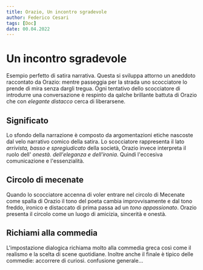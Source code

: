 ```yaml
---
title: Orazio, Un incontro sgradevole
author: Federico Cesari 
tags: [Doc]
date: 00.04.2022
---
```

# Un incontro sgradevole
Esempio perfetto di satira narrativa. Questa si sviluppa attorno un aneddoto raccontato da Orazio: mentre passeggia per la strada uno scocciatore lo prende di mira senza dargli tregua. Ogni tentativo dello scocciatore di introdurre una conversazione è respinto da qalche brillante battuta di Orazio che con *elegante distacco* cerca di liberarsene.

## Significato
Lo sfondo della narrazione è composto da argomentazioni etiche nascoste dal velo narrativo comico della satira.
Lo scocciatore rappresenta il lato *arrivista, basso e spregiudicato* della società, Orazio invece interpreta il ruolo dell' *onestà. dell'eleganza e dell'ironia*. Quindi l'eccesiva comunicazione e l'essenzialità.

## Circolo di mecenate
Quando lo scocciatore accenna di voler entrare nel circolo di Mecenate come spalla di Orazio il tono del poeta cambia improvvisamente e dal tono freddo, ironico e distaccato di prima passa ad un *tono appassionato*. Orazio presenta il circolo come un luogo di amicizia, sincerità e onestà.

## Richiami alla commedia
L'impostazione dialogica richiama molto alla commedia greca così come il realismo e la scelta di scene quotidiane. Inoltre anche il finale è tipico delle commedie: accorrere di curiosi. confusione generale...